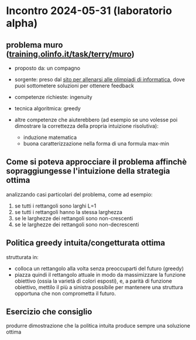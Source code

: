 # Incontro 2024-05-31 (laboratorio alpha)

## problema muro ([training.olinfo.it/task/terry/muro](training.olinfo.it/task/terry/muro))

* proposto da: un compagno

* sorgente: preso dal [sito per allenarsi alle olimpiadi di informatica](training.olinfo.it), dove puoi sottometere soluzioni per ottenere feedback

* competenze richieste: ingenuity

* tecnica algoritmica: greedy

* altre competenze che aiuterebbero (ad esempio se uno volesse poi dimostrare la correttezza della propria intuizione risolutiva):
    - induzione matematica
    - buona caratterizzazione nella forma di una formula max-min

## Come si poteva approcciare il problema affinchè sopraggiungesse l'intuizione della strategia ottima
  analizzando casi particolari del problema, come ad esempio:
  1. se tutti i rettangoli sono larghi L=1
  2. se tutti i rettangoli hanno la stessa larghezza
  3. se le larghezze dei rettangoli sono non-crescenti
  4. se le larghezze dei rettangoli sono non-decrescenti
    
## Politica greedy intuita/congetturata ottima
  strutturata in:
  - colloca un rettangolo alla volta senza preoccuparti del futuro (greedy)
  - piazza quindi il rettangolo attuale in modo da massimizzare la funzione obiettivo (ossia la varietà di colori esposti), e, a parità di funzione obiettivo, mettilo il più a sinistra possibile per mantenere una struttura opportuna che non comprometta il futuro.

## Esercizio che consiglio
  produrre dimostrazione che la politica intuita produce sempre una soluzione ottima
  